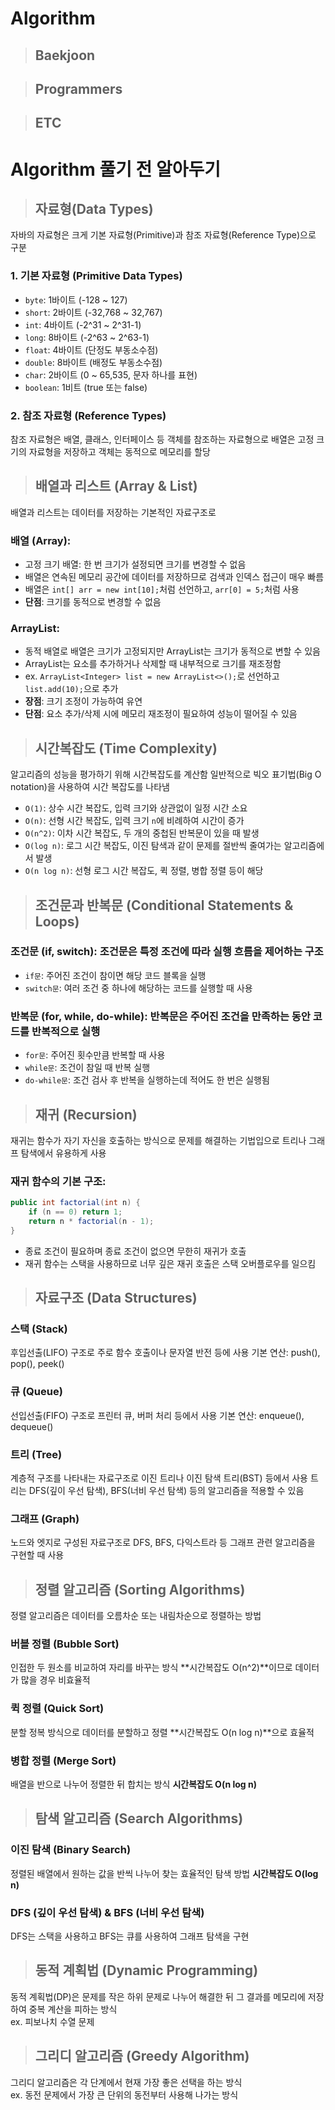 # Algorithm

> ## Baekjoon

> ## Programmers

> ## ETC

# Algorithm 풀기 전 알아두기
> ## 자료형(Data Types)
자바의 자료형은 크게 기본 자료형(Primitive)과 참조 자료형(Reference Type)으로 구분

### 1. 기본 자료형 (Primitive Data Types)
- `byte`: 1바이트 (-128 ~ 127)
- `short`: 2바이트 (-32,768 ~ 32,767)
- `int`: 4바이트 (-2^31 ~ 2^31-1)
- `long`: 8바이트 (-2^63 ~ 2^63-1)
- `float`: 4바이트 (단정도 부동소수점)
- `double`: 8바이트 (배정도 부동소수점)
- `char`: 2바이트 (0 ~ 65,535, 문자 하나를 표현)
- `boolean`: 1비트 (true 또는 false)

### 2. 참조 자료형 (Reference Types)
참조 자료형은 배열, 클래스, 인터페이스 등 객체를 참조하는 자료형으로 배열은 고정 크기의 자료형을 저장하고 객체는 동적으로 메모리를 할당

> ## 배열과 리스트 (Array & List)

배열과 리스트는 데이터를 저장하는 기본적인 자료구조로

### 배열 (Array):
- 고정 크기 배열: 한 번 크기가 설정되면 크기를 변경할 수 없음
- 배열은 연속된 메모리 공간에 데이터를 저장하므로 검색과 인덱스 접근이 매우 빠름
- 배열은 `int[] arr = new int[10];`처럼 선언하고, `arr[0] = 5;`처럼 사용
- **단점**: 크기를 동적으로 변경할 수 없음

### ArrayList:
- 동적 배열로 배열은 크기가 고정되지만 ArrayList는 크기가 동적으로 변할 수 있음
- ArrayList는 요소를 추가하거나 삭제할 때 내부적으로 크기를 재조정함
- ex.  `ArrayList<Integer> list = new ArrayList<>();`로 선언하고 `list.add(10);`으로 추가
- **장점**: 크기 조정이 가능하여 유연
- **단점**: 요소 추가/삭제 시에 메모리 재조정이 필요하여 성능이 떨어질 수 있음

> ## 시간복잡도 (Time Complexity)

알고리즘의 성능을 평가하기 위해 시간복잡도를 계산함
일반적으로 빅오 표기법(Big O notation)을 사용하여 시간 복잡도를 나타냄

- `O(1)`: 상수 시간 복잡도, 입력 크기와 상관없이 일정 시간 소요
- `O(n)`: 선형 시간 복잡도, 입력 크기 `n`에 비례하여 시간이 증가
- `O(n^2)`: 이차 시간 복잡도, 두 개의 중첩된 반복문이 있을 때 발생
- `O(log n)`: 로그 시간 복잡도, 이진 탐색과 같이 문제를 절반씩 줄여가는 알고리즘에서 발생
- `O(n log n)`: 선형 로그 시간 복잡도, 퀵 정렬, 병합 정렬 등이 해당

> ## 조건문과 반복문 (Conditional Statements & Loops)

### 조건문 (if, switch): 조건문은 특정 조건에 따라 실행 흐름을 제어하는 구조
- `if문`: 주어진 조건이 참이면 해당 코드 블록을 실행
- `switch문`: 여러 조건 중 하나에 해당하는 코드를 실행할 때 사용

### 반복문 (for, while, do-while): 반복문은 주어진 조건을 만족하는 동안 코드를 반복적으로 실행
- `for문`: 주어진 횟수만큼 반복할 때 사용
- `while문`: 조건이 참일 때 반복 실행
- `do-while문`: 조건 검사 후 반복을 실행하는데 적어도 한 번은 실행됨

> ## 재귀 (Recursion)

재귀는 함수가 자기 자신을 호출하는 방식으로 문제를 해결하는 기법입으로 트리나 그래프 탐색에서 유용하게 사용

### 재귀 함수의 기본 구조:

```java
public int factorial(int n) {
    if (n == 0) return 1;
    return n * factorial(n - 1);
}
```
- 종료 조건이 필요하며 종료 조건이 없으면 무한히 재귀가 호출
- 재귀 함수는 스택을 사용하므로 너무 깊은 재귀 호출은 스택 오버플로우를 일으킴

> ## 자료구조 (Data Structures)
### 스택 (Stack)
후입선출(LIFO) 구조로 주로 함수 호출이나 문자열 반전 등에 사용
기본 연산: push(), pop(), peek()
### 큐 (Queue)
선입선출(FIFO) 구조로 프린터 큐, 버퍼 처리 등에서 사용
기본 연산: enqueue(), dequeue()
### 트리 (Tree)
계층적 구조를 나타내는 자료구조로 이진 트리나 이진 탐색 트리(BST) 등에서 사용
트리는 DFS(깊이 우선 탐색), BFS(너비 우선 탐색) 등의 알고리즘을 적용할 수 있음

### 그래프 (Graph)
노드와 엣지로 구성된 자료구조로 DFS, BFS, 다익스트라 등 그래프 관련 알고리즘을 구현할 때 사용

> ## 정렬 알고리즘 (Sorting Algorithms)
정렬 알고리즘은 데이터를 오름차순 또는 내림차순으로 정렬하는 방법

### 버블 정렬 (Bubble Sort)
인접한 두 원소를 비교하여 자리를 바꾸는 방식
**시간복잡도 O(n^2)**이므로 데이터가 많을 경우 비효율적

### 퀵 정렬 (Quick Sort)
분할 정복 방식으로 데이터를 분할하고 정렬
**시간복잡도 O(n log n)**으로 효율적

### 병합 정렬 (Merge Sort)
배열을 반으로 나누어 정렬한 뒤 합치는 방식
**시간복잡도 O(n log n)**

> ## 탐색 알고리즘 (Search Algorithms)
### 이진 탐색 (Binary Search)
정렬된 배열에서 원하는 값을 반씩 나누어 찾는 효율적인 탐색 방법
**시간복잡도 O(log n)**

### DFS (깊이 우선 탐색) & BFS (너비 우선 탐색)
DFS는 스택을 사용하고 BFS는 큐를 사용하여 그래프 탐색을 구현

> ## 동적 계획법 (Dynamic Programming)
동적 계획법(DP)은 문제를 작은 하위 문제로 나누어 해결한 뒤 그 결과를 메모리에 저장하여 중복 계산을 피하는 방식<br>
ex. 피보나치 수열 문제

> ## 그리디 알고리즘 (Greedy Algorithm)
그리디 알고리즘은 각 단계에서 현재 가장 좋은 선택을 하는 방식<br>
ex. 동전 문제에서 가장 큰 단위의 동전부터 사용해 나가는 방식
